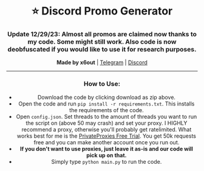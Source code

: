 <div align="center"><p><h1>⭐ Discord Promo Generator</h1><h3>Update 12/29/23: Almost all promos are claimed now thanks to my code. Some might still work. Also code is now deobfuscated if you would like to use it for research purposes.</h3><b>Made by x6out</b> | <a href="https://x6out.t.me">Telegram</a> | <a href="https://discord.com/users/1183214534933094511">Discord</a><hr><h3>How to Use:</h3><ul><li>Download the code by clicking download as zip above.</li>
<li>Open the code and run <code>pip install -r requirements.txt</code>. This installs the requirements of the code.</li>
  <li>Open <code>config.json</code>. Set threads to the amount of threads you want to run the script on (above 50 may crash) and set your proxy. I HIGHLY recommend a proxy, otherwise you'll probably get ratelimited. What works best for me is the <a href="https://privateproxy.me/special-deals/">PrivateProxies Free Trial</a>. You get 50k requests free and you can make another account once you run out.</li>
 <li><b>If you don't want to use proxies, just leave it as-is and our code will pick up on that.</b></li> <li>Simply type <code>python main.py</code> to run the code.</li></ul></div>
